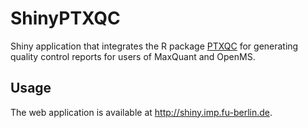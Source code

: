 # ShinyPTXQC
Shiny application that integrates the R package [PTXQC](https://github.com/cbielow/PTXQC) for generating quality control reports for users of MaxQuant and OpenMS. 

## Usage 

The web application is available at http://shiny.imp.fu-berlin.de. 



